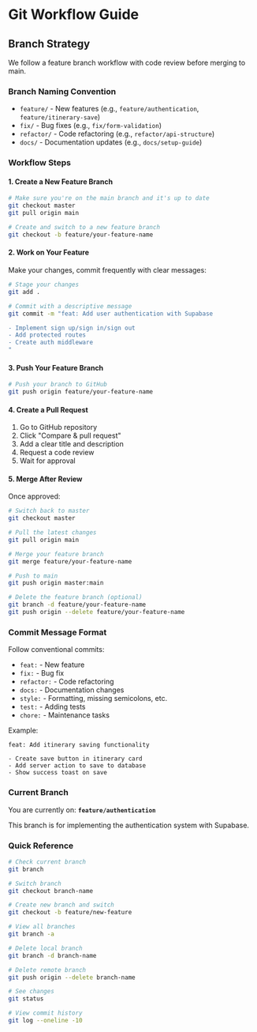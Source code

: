 # Git Workflow Guide

## Branch Strategy

We follow a feature branch workflow with code review before merging to main.

### Branch Naming Convention

- `feature/` - New features (e.g., `feature/authentication`, `feature/itinerary-save`)
- `fix/` - Bug fixes (e.g., `fix/form-validation`)
- `refactor/` - Code refactoring (e.g., `refactor/api-structure`)
- `docs/` - Documentation updates (e.g., `docs/setup-guide`)

### Workflow Steps

#### 1. Create a New Feature Branch

```bash
# Make sure you're on the main branch and it's up to date
git checkout master
git pull origin main

# Create and switch to a new feature branch
git checkout -b feature/your-feature-name
```

#### 2. Work on Your Feature

Make your changes, commit frequently with clear messages:

```bash
# Stage your changes
git add .

# Commit with a descriptive message
git commit -m "feat: Add user authentication with Supabase

- Implement sign up/sign in/sign out
- Add protected routes
- Create auth middleware
"
```

#### 3. Push Your Feature Branch

```bash
# Push your branch to GitHub
git push origin feature/your-feature-name
```

#### 4. Create a Pull Request

1. Go to GitHub repository
2. Click "Compare & pull request"
3. Add a clear title and description
4. Request a code review
5. Wait for approval

#### 5. Merge After Review

Once approved:

```bash
# Switch back to master
git checkout master

# Pull the latest changes
git pull origin main

# Merge your feature branch
git merge feature/your-feature-name

# Push to main
git push origin master:main

# Delete the feature branch (optional)
git branch -d feature/your-feature-name
git push origin --delete feature/your-feature-name
```

### Commit Message Format

Follow conventional commits:

- `feat:` - New feature
- `fix:` - Bug fix
- `refactor:` - Code refactoring
- `docs:` - Documentation changes
- `style:` - Formatting, missing semicolons, etc.
- `test:` - Adding tests
- `chore:` - Maintenance tasks

Example:
```
feat: Add itinerary saving functionality

- Create save button in itinerary card
- Add server action to save to database
- Show success toast on save
```

### Current Branch

You are currently on: **`feature/authentication`**

This branch is for implementing the authentication system with Supabase.

### Quick Reference

```bash
# Check current branch
git branch

# Switch branch
git checkout branch-name

# Create new branch and switch
git checkout -b feature/new-feature

# View all branches
git branch -a

# Delete local branch
git branch -d branch-name

# Delete remote branch
git push origin --delete branch-name

# See changes
git status

# View commit history
git log --oneline -10
```

